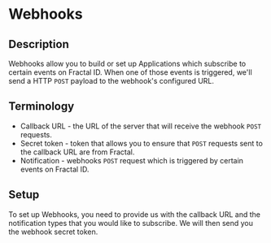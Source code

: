 # Webhooks

## Description

Webhooks allow you to build or set up Applications which subscribe to certain events on Fractal ID. When one of those events is triggered, we'll send a HTTP `POST` payload to the webhook's configured URL.

## Terminology

* Callback URL - the URL of the server that will receive the webhook `POST` requests.
* Secret token - token that allows you to ensure that `POST` requests sent to the callback URL are from Fractal.
* Notification - webhooks `POST` request which is triggered by certain events on Fractal ID.

## Setup

To set up Webhooks, you need to provide us with the callback URL and the notification types that you would like to subscribe. We will then send you the webhook secret token.



